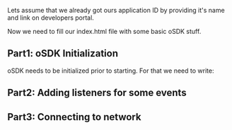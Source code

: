 <p>Lets assume that we already got ours application ID by providing it's name and link on developers portal.
<p>Now we need to fill our index.html file with some basic oSDK stuff.

## Part1: oSDK Initialization ##

<p>oSDK needs to be initialized prior to starting. For that we need to write:




## Part2: Adding listeners for some events ##




## Part3: Connecting to network ##
